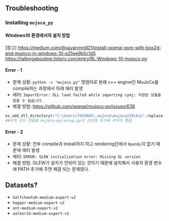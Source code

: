 ## Troubleshooting

### Installing `mujoco_py`

#### Windows10 환경에서의 설치 방법

[참고] https://medium.com/@sayanmndl21/install-openai-gym-with-box2d-and-mujoco-in-windows-10-e25ee9b5c1d5
https://talkingaboutme.tistory.com/entry/RL-Windows-10-mujoco-py


#### Error - 1
- 문제 상황: `python -c "mujoco_py"` 명령어로 본래 c++ engine인 MuJoCo를 compile하는 과정에서 아래 에러 발생
- 에러: `ImportError: DLL load failed while importing cymj: 지정된 모듈을 찾을 수 없습니다.`
- 해결 방법: https://github.com/openai/mujoco-py/issues/638
```py
os.add_dll_directory(r"C:\Users\7459985\.mujoco\mujoco210\bin".replace("\\", "/"))
##위의 코드 한줄을 mujoco-py/setup.py의 상단에 추가해 주어야 했음.
```




#### Error - 2
- 문제 상황: 전부 compile과 install까지 하고 rendering단에서 `OpenGL`이 없기 때문에 에러 발생
- 에러: `ERROR: GLEW initialization error: Missing GL version`
- 해결 방법: GLEW가 설치가 안되어 있는 것이기 때문에 설치해서 사용자 환경 변수에 PATH 추가해 주면 해결 되는 문제였다.



## Datasets?
- `halfcheetah-medium-expert-v2`
- `hopper-medium-expert-v2`
- `ant-medium-expert-v2`
- `walker2d-medium-expert-v2`
